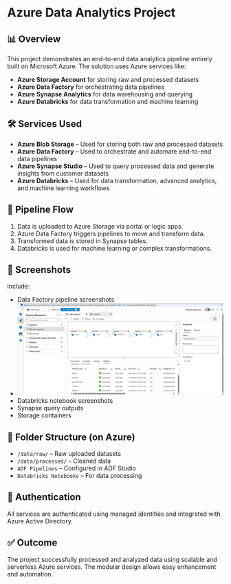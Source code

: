# Azure Data Analytics Project

## 📊 Overview

This project demonstrates an end-to-end data analytics pipeline entirely built on Microsoft Azure. The solution uses Azure services like:

- **Azure Storage Account** for storing raw and processed datasets
- **Azure Data Factory** for orchestrating data pipelines
- **Azure Synapse Analytics** for data warehousing and querying
- **Azure Databricks** for data transformation and machine learning

## 🛠️ Services Used

- **Azure Blob Storage** –  Used for storing both raw and processed datasets
- **Azure Data Factory** – Used to orchestrate and automate end-to-end data pipelines
- **Azure Synapse Studio** – Used to query processed data and generate insights from customer datasets
- **Azure Databricks** – Used for data transformation, advanced analytics, and machine learning workflows

## 🔄 Pipeline Flow

1. Data is uploaded to Azure Storage via portal or logic apps.
2. Azure Data Factory triggers pipelines to move and transform data.
3. Transformed data is stored in Synapse tables.
4. Databricks is used for machine learning or complex transformations.

## 📸 Screenshots

Include:
- Data Factory pipeline screenshots
-  ![Image Alt](https://github.com/Manpreett11/azure-data-analytics-pipeline/blob/ca1d8aed29849ab4023b5cc14afd828190891478/DataFactoryPipeline.png.png)
- Databricks notebook screenshots
- Synapse query outputs
- Storage containers

## 📂 Folder Structure (on Azure)

- `/data/raw/` – Raw uploaded datasets
- `/data/processed/` – Cleaned data
- `ADF Pipelines` – Configured in ADF Studio
- `Databricks Notebooks` – For data processing

## 🔐 Authentication

All services are authenticated using managed identities and integrated with Azure Active Directory.

## ✅ Outcome

The project successfully processed and analyzed data using scalable and serverless Azure services. The modular design allows easy enhancement and automation.

